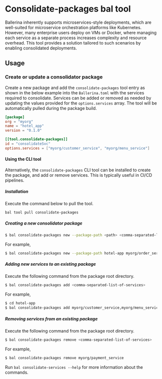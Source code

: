 # Consolidate-packages bal tool

Ballerina inherently supports microservices-style deployments, which are well-suited for microservice orchestration platforms like Kubernetes.
However, many enterprise users deploy on VMs or Docker, where managing each service as a separate process increases complexity and resource overhead.
This tool provides a solution tailored to such scenarios by enabling consolidated deployments.

## Usage

### Create or update a consolidator package

Create a new package and add the `consolidate-packages` tool entry as shown in the below example into the `Ballerina.toml` with the services required to consolidate. Services can be added or removed as needed by updating the values provided for the `options.services` array. The tool will be automatically pulled during the package build.

```toml
[package]
org = "myorg"
name = "hotel_app"
version = "0.1.0"

[[tool.consolidate-packages]]
id = "consolidateSvc"
options.services = ["myorg/customer_service", "myorg/menu_service"]
```

#### Using the CLI tool
Alternatively, the `consolidate-packages` CLI tool can be installed to create the package, and add or remove services. This
is typically useful in CI/CD pipelines.

##### Installation

Execute the command below to pull the tool.

```bash
bal tool pull consolidate-packages
```

##### Creating a new consolidator package

```bash
$ bal consolidate-packages new --package-path <path> <comma-separated-list-of-services> 
```

For example,

```bash
$ bal consolidate-packages new --package-path hotel-app myorg/order_service,myorg/payment_service 
```

##### Adding new services to an existing package

Execute the following command from the package root directory.

```bash
$ bal consolidate-packages add <comma-separated-list-of-services>
```

For example,

```bash
$ cd hotel-app
$ bal consolidate-packages add myorg/customer_service,myorg/menu_service
```

##### Removing services from an existing package
Execute the following command from the package root directory.

```bash
$ bal consolidate-packages remove <comma-separated-list-of-services>
```

For example,

```bash
$ bal consolidate-packages remove myorg/payment_service
```

Run `bal consolidate-services --help` for more information about the commands. 
